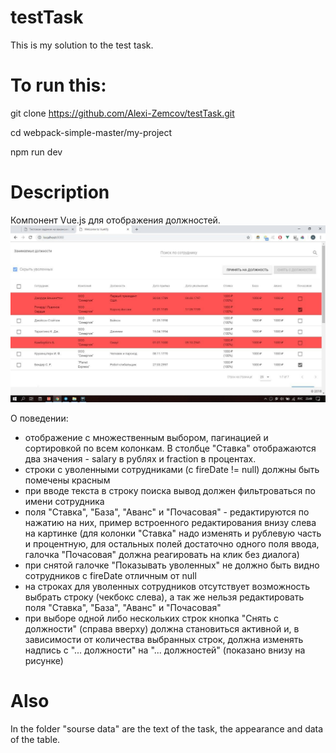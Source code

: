 # testTask

This is my solution to the test task.

# To run this:

git clone https://github.com/Alexi-Zemcov/testTask.git

cd webpack-simple-master/my-project

npm run dev

# Description

Компонент Vue.js для отображения должностей.
![Иллюстрация к проекту](https://github.com/Alexi-Zemcov/testTask/raw/master/photo_2020-07-18_10-30-10.jpg)


О поведении:
- отображение с множественным выбором, пагинацией и сортировкой по всем колонкам. В столбце
"Ставка" отображаются два значения - salary в рублях и fraction в процентах.
- строки с уволенными сотрудниками (с fireDate != null) должны быть помечены красным
- при вводе текста в строку поиска вывод должен фильтроваться по имени сотрудника
- поля "Ставка", "База", "Аванс" и "Почасовая" - редактируются по нажатию на них, пример
встроенного редактирования внизу слева на картинке (для колонки "Ставка" надо изменять и
рублевую часть и процентную, для остальных полей достаточно одного поля ввода, галочка
"Почасовая" должна реагировать на клик без диалога)
- при снятой галочке "Показывать уволенных" не должно быть видно сотрудников с fireDate
отличным от null
- на строках для уволенных сотрудников отсутствует возможность выбрать строку (чекбокс слева), а
так же нельзя редактировать поля "Ставка", "База", "Аванс" и "Почасовая"
- при выборе одной либо нескольких строк кнопка "Снять с должности" (справа вверху) должна
становиться активной и, в зависимости от количества выбранных строк, должна изменять надпись с
"... должности" на "... должностей" (показано внизу на рисунке)


# Also

In the folder "sourse data" are the text of the task, the appearance and data of the table.

